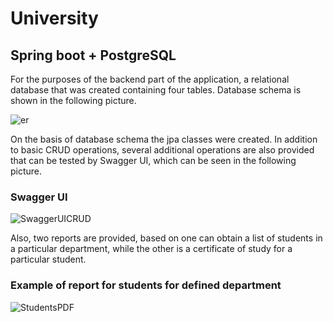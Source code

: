 # University

## Spring boot + PostgreSQL

For the purposes of the backend part of the application, a relational database that was created containing four tables.
Database schema is shown in the following picture.

![er](https://user-images.githubusercontent.com/33513994/65599987-693e5e80-df9f-11e9-8cc5-b5ed8d4c65e2.jpg)

On the basis of database schema the jpa classes were created. In addition to basic CRUD operations, 
several additional operations are also provided that can be tested by Swagger UI, which can be seen in the following picture.

### Swagger UI

![SwaggerUICRUD](https://user-images.githubusercontent.com/33513994/65601693-d4d5fb00-dfa2-11e9-8513-1a9a0015c566.png)

Also, two reports are provided, based on one can obtain a list of students in a particular department, while the other is a 
certificate of study for a particular student.

### Example of report for students for defined department

![StudentsPDF](https://user-images.githubusercontent.com/33513994/65603139-6c3c4d80-dfa5-11e9-9eec-f31bc434f223.png)
